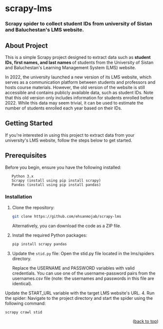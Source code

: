 # scrapy-lms
<h3>Scrapy spider to collect student IDs from university of Sistan and Baluchestan's LMS website.</h3>
<!-- Improved compatibility of back to top link: See: https://github.com/othneildrew/Best-README-Template/pull/73 -->
<a name="readme-top"></a>

<!-- ABOUT THE PROJECT -->
## About Project



This is a simple Scrapy project designed to extract data such as <b>student IDs, first names, and last names </b> of students from the University of Sistan and Baluchestan's Learning Management System (LMS) website.

In 2022, the university launched a new version of its LMS website, which serves as a communication platform between students and professors and hosts course materials. However, the old version of the website is still accessible and contains publicly available data, such as student IDs. Note that this old version only includes information for students enrolled before 2022. While this data may seem trivial, it can be used to estimate the number of students enrolled each year based on their IDs.



<!-- GETTING STARTED -->
## Getting Started

   If you're interested in using this project to extract data from your university's LMS website, follow the steps below to get started.

## Prerequisites
   Before you begin, ensure you have the following installed:
   ```
      Python 3.x
      Scrapy (install using pip install scrapy)
      Pandas (install using pip install pandas)
   ```

### Installation

1. Clone the repository:
   ```sh
   git clone https://github.com/ehsanmojab/scrapy-lms
   ```
   Alternatively, you can download the code as a ZIP file.
   
2. Install the required Python packages:
   ```sh
   pip install scrapy pandas
   ```
3. Update the `stid.py` file:
   Open the stid.py file located in the lms/spiders directory.

   Replace the USERNAME and PASSWORD variables with valid credentials. You can use one of the username-password pairs from the usernames.csv file (note: the usernames and passwords in this file are identical).

Update the START_URL variable with the target LMS website's URL.
4. Run the spider:
   Navigate to the project directory and start the spider using the following command:
   ```sh
   scrapy crawl stid
   ```


<p align="right">(<a href="#readme-top">back to top</a>)</p>

